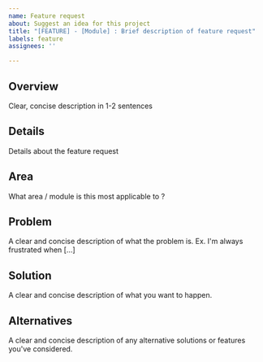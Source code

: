 ```yaml
---
name: Feature request
about: Suggest an idea for this project
title: "[FEATURE] - [Module] : Brief description of feature request"
labels: feature
assignees: ''

---
```


## Overview
Clear, concise description in 1-2 sentences

## Details
Details about the feature request

## Area
What area / module is this most applicable to ?

## Problem
A clear and concise description of what the problem is. Ex. I'm always frustrated when [...]

## Solution
A clear and concise description of what you want to happen.

## Alternatives
A clear and concise description of any alternative solutions or features you've considered.

##

